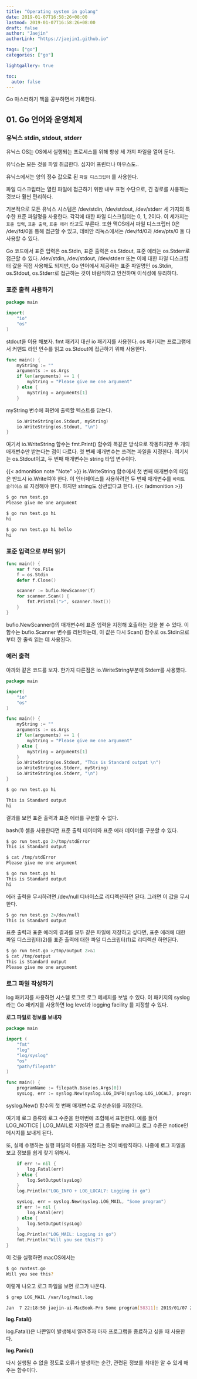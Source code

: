 ```yaml
---
title: "Operating system in golang"
date: 2019-01-07T16:58:26+08:00
lastmod: 2019-01-07T16:58:26+08:00
draft: false
author: "Jaejin"
authorLink: "https://jaejin1.github.io"

tags: ["go"]
categories: ["go"]

lightgallery: true

toc:
  auto: false
---
```


Go 마스터하기 책을 공부하면서 기록한다.

<!--more-->

## 01. Go 언어와 운영체제

### 유닉스 stdin, stdout, stderr

유닉스 OS는 OS에서 실행되는 프로세스를 위해 항상 세 가지 파일을 열어 둔다.

유닉스는 모든 것을 파일 취급한다. 심지어 프린터나 마우스도..

유닉스에서는 양의 정수 값으로 된 `파일 디스크립터` 를 사용한다.

파일 디스크립터는 열린 파일에 접근하기 위한 내부 표현 수단으로, 긴 경로를 사용하는 것보다 훨씬 편리하다.

기본적으로 모든 유닉스 시스템은 /dev/stdin, /dev/stdout, /dev/stderr 세 가지의 특수한 표준 파일명을 사용한다. 각각에 대한 파일 디스크립터는 0, 1, 2이다. 이 세가지는 `표준 입력`, `표준 출력`, `표준 에러` 라고도 부른다. 또한 맥OS에서 파일 디스크립터 0은 /dev/fd/0을 통해 접근할 수 있고, 데비안 리눅스에서는 /dev/fd/0과 /dev/pts/0 둘 다 사용할 수 있다.

Go 코드에서 표준 입력은 os.Stdin, 표준 출력은 os.Stdout, 표준 에러는 os.Stderr로 접근할 수 있다. /dev/stdin, /dev/stdout, /dev/stderr 또는 이에 대한 파일 디스크립터 값을 직접 사용해도 되지만, Go 언어에서 제공하는 표준 파일명인 os.Stdin, os.Stdout, os.Stderr로 접근하는 것이 바람직하고 안전하며 이식성에 유리하다.

### 표준 출력 사용하기

~~~go
package main

import(
    "io"
    "os"
)
~~~

stdout을 이용 해보자. fmt 패키지 대신 io 패키지를 사용한다. os 패키지는 프로그램에서 커맨드 라인 인수를 읽고 os.Stdout에 접근하기 위해 사용한다.

~~~go
func main() {
    myString := ""
    arguments := os.Args
    if len(arguments) == 1 {
        myString = "Please give me one argument"
    } else {
        myString = arguments[1]
    }
~~~

myString 변수에 화면에 출력할 텍스트를 담는다. 

~~~go
    io.WriteString(os.Stdout, myString)
    io.WriteString(os.Stdout, "\n")
}
~~~

여기서 io.WriteString 함수는 fmt.Print() 함수와 똑같은 방식으로 작동하지만 두 개의 매개변수만 받는다는 점이 다르다. 첫 번째 매개변수는 쓰려는 파일을 지정한다. 여기서는 os.Stdout이고, 두 번째 매개변수는 string 타입 변수이다.

{{< admonition note "Note" >}}
is.WriteString 함수에서 첫 번째 매개변수의 타입은 반드시 io.Write여야 한다. 이 인터페이스를 사용하려면 두 번째 매개변수를 `바이트 슬라이스` 로 지정해야 한다. 하지만 string도 상관없다고 한다.
{{< /admonition >}}

~~~bash
$ go run test.go
Please give me one argument

$ go run test.go hi
hi

$ go run test.go hi hello
hi
~~~

### 표준 입력으로 부터 읽기

~~~go
func main() {
    var f *os.File
    f = os.Stdin
    defer f.Close()

    scanner := bufio.NewScanner(f)
    for scanner.Scan() {
        fmt.Printnl(">", scanner.Text())
    }
}
~~~

bufio.NewScanner()의 매개변수에 표준 입력을 지정해 호출하는 것을 볼 수 있다. 이 함수는 bufio.Scanner 변수를 리턴하는데, 이 값은 다시 Scan() 함수로 os.Stdin으로부터 한 줄씩 읽는 데 사용된다.

### 에러 출력

아까와 같은 코드를 보자. 한가지 다른점은 io.WriteString부분에 Stderr를 사용했다.

~~~go
package main

import(
    "io"
    "os"
) 

func main() {
    myString := ""
    arguments := os.Args
    if len(arguments) == 1 {
        myString = "Please give me one argument"
    } else {
        myString = arguments[1]
    }
    io.WriteString(os.Stdout, "This is Standard output \n")
    io.WriteString(os.Stderr, myString)
    io.WriteString(os.Stderr, "\n")
}
~~~

~~~bash
$ go run test.go hi

This is Standard output
hi
~~~

결과를 보면 표준 출력과 표준 에러를 구분할 수 없다. 

bash(1) 셸을 사용한다면 표준 출력 데이터와 표준 에러 데이터를 구분할 수 있다.

~~~bash
$ go run test.go 2>/tmp/stdError
This is Standard output

$ cat /tmp/stdError
Please give me one argument

$ go run test.go hi
This is Standard output
hi
~~~

에러 출력을 무시하려면 /dev/null 디바이스로 리디렉션하면 된다. 그러면 이 값을 무시한다.

~~~bash
$ go run test.go 2>/dev/null
This is Standard output
~~~

표준 출력과 표준 에러의 결과를 모두 같은 파일에 저장하고 싶다면, 표준 에러에 대한 파일 디스크립터(2)를 표준 출력에 대한 파일 디스크립터(1)로 리디렉션 하면된다. 

~~~bash
$ go run test.go >/tmp/output 2>&1
$ cat /tmp/output
This is Standard output
Please give me one argument
~~~

### 로그 파일 작성하기

log 패키지를 사용하면 시스템 로그로 로그 메세지를 보낼 수 있다. 이 패키지의 syslog라는 Go 패키지를 사용하면 log level과 logging facility 를 지정할 수 있다.

**로그 파일로 정보를 보내자**

~~~go
package main

import (
    "fmt"
    "log"
    "log/syslog"
    "os"
    "path/filepath"
)

func main() {
    programName := filepath.Base(os.Args[0])
    sysLog, err := syslog.New(syslog.LOG_INFO|syslog.LOG_LOCAL7, programName)
~~~

syslog.New() 함수의 첫 번째 매개변수로 우선순위를 지정한다.

여기에 로그 종류와 로그 수준을 한꺼번에 조합해서 표현한다. 예를 들어 LOG_NOTICE \| LOG_MAIL로 지정하면 로그 종류는 mail이고 로그 수준은 notice인 메시지를 보내게 된다.

또, 실제 수행하는 실행 파일의 이름을 지정하는 것이 바람직하다. 나중에 로그 파일을 보고 정보를 쉽게 찾기 위해서.

~~~go
    if err != nil {
        log.Fatal(err)
    } else {
        log.SetOutput(sysLog)
    }
    log.Println("LOG_INFO + LOG_LOCAL7: Logging in go")

    sysLog, err = syslog.New(syslog.LOG_MAIL, "Some program")
    if err != nil {
        log.Fatal(err)
    } else {
        log.SetOutput(sysLog)
    }
    log.Println("LOG_MAIL: Logging in go")
    fmt.Println("Will you see this?")
}
~~~

이 것을 실행하면 macOS에서는 

~~~bash
$ go runtest.go
Will you see this?
~~~

이렇게 나오고 로그 파일을 보면 로그가 나온다.

~~~bash
$ grep LOG_MAIL /var/log/mail.log

Jan  7 22:18:50 jaejin-ui-MacBook-Pro Some program[58311]: 2019/01/07 22:18:50 LOG_MAIL: Logging in go
~~~

**log.Fatal()**

log.Fatal()은 나쁜일이 발생해서 알려주자 마자 프로그램을 종료하고 싶을 때 사용한다.

**log.Panic()**

다시 실행될 수 없을 정도로 오류가 발생하는 순간, 관련된 정보를 최대한 알 수 있게 해주는 함수이다.